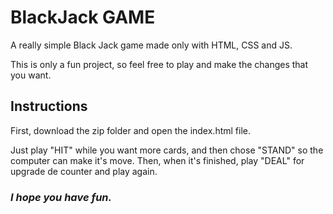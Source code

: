 # BlackJack GAME
A really simple Black Jack game made only with HTML, CSS and JS.

This is only a fun project, so feel free to play and make the changes that you want.

<h2>Instructions</h2>
<p>First, download the zip folder and open the index.html file.</p>
<p>Just play "HIT" while you want more cards, and then chose "STAND" so the computer can make it's move. Then, when it's finished, play "DEAL" for upgrade de counter and play again.</p>

<h3><i>I hope you have fun.</i></h3>
